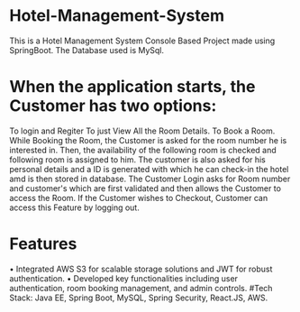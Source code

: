 # Hotel-Management-System
This is a Hotel Management System Console Based Project made using SpringBoot. The Database used is MySql.
# When the application starts, the Customer has two options:
To login and Regiter
To just View All the Room Details.
To Book a Room.
While Booking the Room, the Customer is asked for the room number he is interested in. Then, the availability of the following room is checked and following room is assigned to him. The customer is also asked for his personal details and a ID is generated with which he can check-in the hotel amd is then stored in database.
The Customer Login asks for Room number and customer's  which are first validated and then allows the Customer to access the Room.
If the Customer wishes to Checkout, Customer can access this Feature by logging out. 
# Features
•	Integrated AWS S3 for scalable storage solutions and JWT for robust authentication.
•	Developed key functionalities including user authentication, room booking management, and admin controls.
#Tech Stack:
Java EE, Spring Boot, MySQL, Spring Security, React.JS, AWS.
